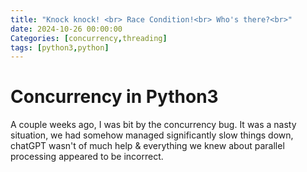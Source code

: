 ```yaml
---
title: "Knock knock! <br> Race Condition!<br> Who's there?<br>"
date: 2024-10-26 00:00:00
Categories: [concurrency,threading]
tags: [python3,python]
---
```


# Concurrency in Python3

A couple weeks ago, I was bit by the concurrency bug. It was a nasty situation, we had somehow managed significantly slow things down, chatGPT wasn't of much help & everything we knew about parallel processing appeared to be incorrect.
